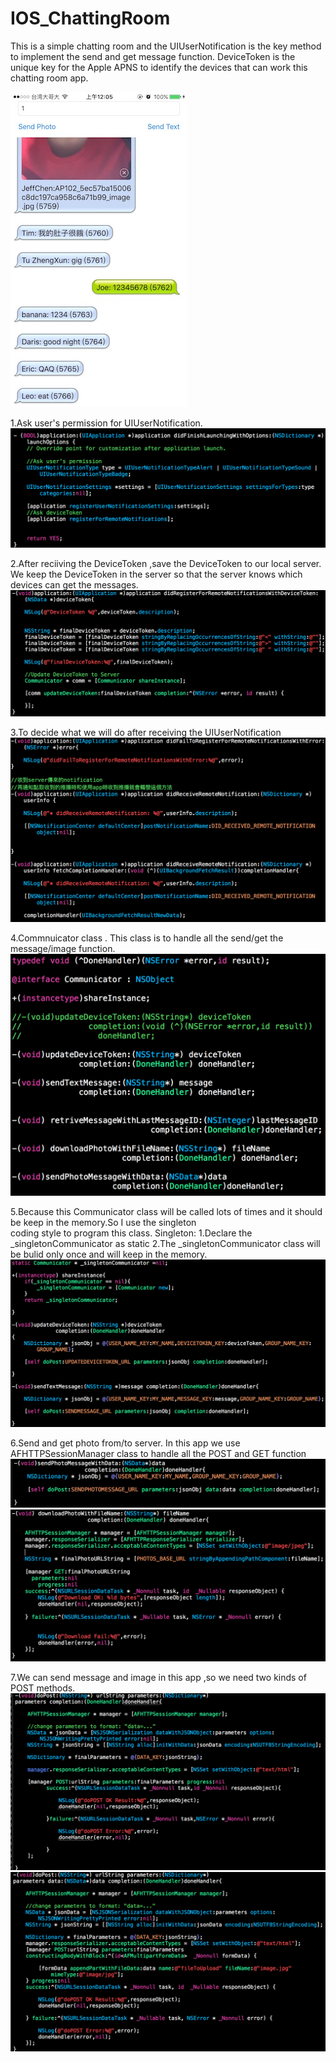 # IOS_ChattingRoom
 
This is a simple chatting room and the UIUserNotification is the key method to implement the send and get message function.
DeviceToken is the unique key for the Apple APNS to identify the devices that can work this chatting room app.

<img src="https://raw.githubusercontent.com/chen-chien-lung/IOS_ChattingRoom/master/IMG_2765.jpg" width=283px height="504">
 
1.Ask user's permission for UIUserNotification.
<img src="https://github.com/chen-chien-lung/IOS_ChattingRoom/blob/master/RegistUserNotification.png?raw=true">

2.After reciiving the DeviceToken ,save the DeviceToken to our local server.
  We keep the DeviceToken in the server so that the server knows which devices can get the messages.
<img src="https://github.com/chen-chien-lung/IOS_ChattingRoom/blob/master/DeviceToken.png?raw=true">

3.To decide what we will do after receiving the UIUserNotification
<img src="https://github.com/chen-chien-lung/IOS_ChattingRoom/blob/master/UserNotification.png?raw=true">

4.Commnuicator class . This class is to handle all the send/get the message/image function.
<img src="https://github.com/chen-chien-lung/IOS_ChattingRoom/blob/master/methods.png?raw=true">

5.Because this Communicator class will be called lots of times and it should be keep in the memory.So I use the singleton   
  coding style to program this class.
  Singleton:
  1.Declare the _singletonCommunicator as static 
  2.The _singletonCommunicator class will be bulid only once and will keep in the memory.
<img src="https://github.com/chen-chien-lung/IOS_ChattingRoom/blob/master/singleton.png?raw=true">

6.Send and get photo from/to server.
  In this app we use AFHTTPSessionManager class to handle all the POST and GET function
<img src="https://github.com/chen-chien-lung/IOS_ChattingRoom/blob/master/sendPhoto.png?raw=true">
<img src="https://github.com/chen-chien-lung/IOS_ChattingRoom/blob/master/downloadPhoto.png?raw=true">

7.We can send message and image in this app ,so we need two kinds of POST methods.
<img src="https://github.com/chen-chien-lung/IOS_ChattingRoom/blob/master/doPost_text.png?raw=true">
<img src="https://github.com/chen-chien-lung/IOS_ChattingRoom/blob/master/doPost_image.png?raw=true">


